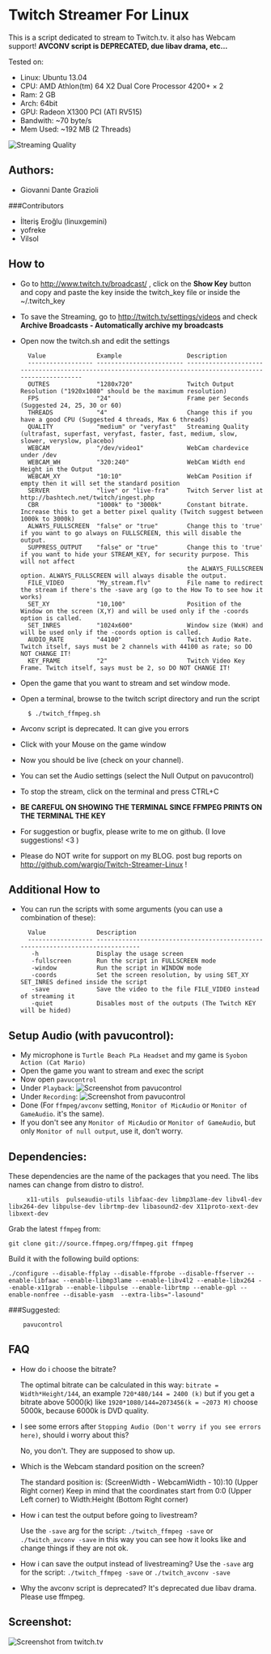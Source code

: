 Twitch Streamer For Linux
=========================

This is a script dedicated to stream to Twitch.tv. it also has Webcam support!
**AVCONV script is DEPRECATED, due libav drama, etc...**

Tested on:
* Linux:    Ubuntu 13.04
* CPU:      AMD Athlon(tm) 64 X2 Dual Core Processor 4200+ × 2
* Ram:      2 GB
* Arch:     64bit
* GPU:      Radeon X1300 PCI (ATI RV515)
* Bandwith: ~70 byte/s
* Mem Used: ~192 MB (2 Threads)

![Streaming Quality](https://raw.github.com/wargio/Twitch-Streamer-Linux/master/Screenshots/Streaming-Quality.png)

Authors:
--------

* Giovanni Dante Grazioli

###Contributors

* İlteriş Eroğlu (linuxgemini)
* yofreke
* Vilsol

How to
------

* Go to http://www.twitch.tv/broadcast/ , click on the **Show Key** button and copy and paste the key inside the twitch_key file or inside the ~/.twitch_key
* To save the Streaming, go to http://twitch.tv/settings/videos and check **Archive Broadcasts - Automatically archive my broadcasts**
* Open now the twitch.sh and edit the settings

        Value              Example                  Description                       
        ------------------ ------------------------ ---------------------------------------------------------------------------------------------------------
        OUTRES             "1280x720"               Twitch Output Resolution ("1920x1080" should be the maximum resolution)
        FPS                "24"                     Frame per Seconds (Suggested 24, 25, 30 or 60)
        THREADS            "4"                      Change this if you have a good CPU (Suggested 4 threads, Max 6 threads)
        QUALITY            "medium" or "veryfast"   Streaming Quality (ultrafast, superfast, veryfast, faster, fast, medium, slow, slower, veryslow, placebo)
        WEBCAM             "/dev/video1"            WebCam chardevice under /dev
        WEBCAM_WH          "320:240"                WebCam Width end Height in the Output
        WEBCAM_XY          "10:10"                  WebCam Position if empty then it will set the standard position
        SERVER             "live" or "live-fra"     Twitch Server list at http://bashtech.net/twitch/ingest.php
        CBR                "1000k" to "3000k"       Constant bitrate. Increase this to get a better pixel quality (Twitch suggest between 1000k to 3000k)
        ALWAYS_FULLSCREEN  "false" or "true"        Change this to 'true' if you want to go always on FULLSCREEN, this will disable the output.
        SUPPRESS_OUTPUT    "false" or "true"        Change this to 'true' if you want to hide your STREAM_KEY, for security purpose. This will not affect 
                                                    the ALWAYS_FULLSCREEN option. ALWAYS_FULLSCREEN will always disable the output.
        FILE_VIDEO         "My_stream.flv"          File name to redirect the stream if there's the -save arg (go to the How To to see how it works)
        SET_XY             "10,100"                 Position of the Window on the screen (X,Y) and will be used only if the -coords option is called.
        SET_INRES          "1024x600"               Window size (WxH) and will be used only if the -coords option is called.
        AUDIO_RATE         "44100"                  Twitch Audio Rate. Twitch itself, says must be 2 channels with 44100 as rate; so DO NOT CHANGE IT!
        KEY_FRAME          "2"                      Twitch Video Key Frame. Twitch itself, says must be 2, so DO NOT CHANGE IT!

* Open the game that you want to stream and set window mode.
* Open a terminal, browse to the twitch script directory and run the script

        $ ./twitch_ffmpeg.sh 

* Avconv script is deprecated. It can give you errors
* Click with your Mouse on the game window
* Now you should be live (check on your channel).
* You can set the Audio settings (select the Null Output on pavucontrol)
* To stop the stream, click on the terminal and press CTRL+C
* **BE CAREFUL ON SHOWING THE TERMINAL SINCE FFMPEG PRINTS ON THE TERMINAL THE KEY**
* For suggestion or bugfix, please write to me on github. (I love suggestions! <3 )
* Please do NOT write for support on my BLOG. post bug reports on http://github.com/wargio/Twitch-Streamer-Linux !

Additional How to
-----------------

* You can run the scripts with some arguments (you can use a combination of these):

        Value              Description                       
        ------------------ -------------------------------------------------------------------------------
         -h                Display the usage screen
         -fullscreen       Run the script in FULLSCREEN mode 
         -window           Run the script in WINDOW mode
         -coords           Set the screen resolution, by using SET_XY SET_INRES defined inside the script
         -save             Save the video to the file FILE_VIDEO instead of streaming it
         -quiet            Disables most of the outputs (The Twitch KEY will be hided)


Setup Audio (with pavucontrol):
-------------------------------
* My microphone is `Turtle Beach PLa Headset` and my game is `Syobon Action (Cat Mario)`
* Open the game you want to stream and exec the script
* Now open `pavucontrol`
* Under `Playback`:
![Screenshot from pavucontrol](https://raw.github.com/wargio/Twitch-Streamer-Linux/master/Screenshots/Twitch_Audio00.png)
* Under `Recording`:
![Screenshot from pavucontrol](https://raw.github.com/wargio/Twitch-Streamer-Linux/master/Screenshots/Twitch_Audio01.png)
* Done (For `ffmpeg/avconv` setting,  `Monitor of MicAudio` or `Monitor of GameAudio`. it's the same).
* If you don't see any `Monitor of MicAudio` or `Monitor of GameAudio`, but only `Monitor of null output`, use it, don't worry.

Dependencies:
-------------
These dependencies are the name of the packages that you need. The libs names can change from distro to distro!.

         x11-utils  pulseaudio-utils libfaac-dev libmp3lame-dev libv4l-dev libx264-dev libpulse-dev librtmp-dev libasound2-dev X11proto-xext-dev libxext-dev

Grab the latest `ffmpeg` from:

	git clone git://source.ffmpeg.org/ffmpeg.git ffmpeg

Build it with the following build options:

	./configure --disable-ffplay --disable-ffprobe --disable-ffserver --enable-libfaac --enable-libmp3lame --enable-libv4l2 --enable-libx264 --enable-x11grab --enable-libpulse --enable-librtmp --enable-gpl --enable-nonfree --disable-yasm  --extra-libs="-lasound"

###Suggested:

        pavucontrol

FAQ
---
* How do i choose the bitrate?

	The optimal bitrate can be calculated in this way: `bitrate = Width*Height/144`, 
	an example `720*480/144 = 2400 (k)` but if you get a bitrate above 5000(k)
	like `1920*1080/144=2073456(k = ~2073 M)` choose 5000k, because 6000k is
	DVD quality. 

* I see some errors after `Stopping Audio (Don't worry if you see errors here)`, should i worry about this?

	No, you don't. They are supposed to show up.

* Which is the Webcam standard position on the screen?

	The standard position is: (ScreenWidth - WebcamWidth - 10):10 (Upper Right corner)
	Keep in mind that the coordinates start from 0:0 (Upper Left corner) to Width:Height (Bottom Right corner)

* How i can test the output before going to livestream?

	Use the `-save` arg for the script: `./twitch_ffmpeg -save` or `./twitch_avconv -save`
	in this way you can see how it looks like and change things if they are not ok.

* How i can save the output instead of livestreaming?
	Use the `-save` arg for the script: `./twitch_ffmpeg -save` or `./twitch_avconv -save`

* Why the avconv script is deprecated?
	It's deprecated due libav drama. Please use ffmpeg.


Screenshot:
-----------

![Screenshot from twitch.tv](https://raw.github.com/wargio/Twitch-Streamer-Linux/master/Screenshots/Screenshot.png)


